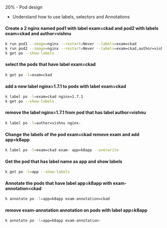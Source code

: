 20% - Pod design 
* Understand how to use labels, selectors and Annotations


#### Create a 2 nginx named pod1 with label exam=ckad and pod2 with labels exam=ckad and author=vishnu
```bash 
k run pod1 --image=nginx --restart=Never --labels=exam=ckad  
k run pod2 --image=nginx --restart=Never --labels=exam=ckad,author=vishnu
k get po --show-labels  
```
#### select the pods that have label exam=ckad
```bash
k get po -l=exam=ckad
```
#### add a new label nginx=1.7.1 to pods with label exam=ckad 
```bash
k label po -l=exam=ckad nginx=1.7.1
k get po --show-labels
```
#### remove the label nginx=1.7.1 from pod that has label author=vishnu
```bash
k label po -l=author=vishnu nginx-
```
#### Change the labels of the pod exam=ckad remove exam and add app=k8app
```bash
k label po -l=exam=ckad exam- app=k8app --overwrite
```
#### Get the pod that has label name as app and show labels
```bash
k get po -l=app --show-labels
```
#### Annotate the pods that have label app=k8app with exam-annotation=ckad
```bash
k annotate po -l=app=k8app exam-annotation=ckad
```
#### remove exam-annotation annotation on pods with label app=k8app
```bash
k annotate po -l=app=k8app exam-annotation-
```

